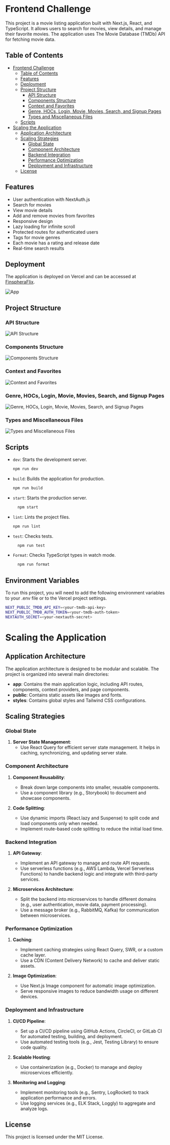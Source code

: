 # Frontend Challenge

This project is a movie listing application built with Next.js, React, and TypeScript. It allows users to search for movies, view details, and manage their favorite movies. The application uses The Movie Database (TMDb) API for fetching movie data.

## Table of Contents

- [Frontend Challenge](#frontend-challenge)
  - [Table of Contents](#table-of-contents)
  - [Features](#features)
  - [Deployment](#deployment)
  - [Project Structure](#project-structure)
    - [API Structure](#api-structure)
    - [Components Structure](#components-structure)
    - [Context and Favorites](#context-and-favorites)
    - [Genre, HOCs, Login, Movie, Movies, Search, and Signup Pages](#genre-hocs-login-movie-movies-search-and-signup-pages)
    - [Types and Miscellaneous Files](#types-and-miscellaneous-files)
  - [Scripts](#scripts)
- [Scaling the Application](#scaling-the-application)
  - [Application Architecture](#application-architecture)
  - [Scaling Strategies](#scaling-strategies)
    - [Global State](#global-state)
    - [Component Architecture](#component-architecture)
    - [Backend Integration](#backend-integration)
    - [Performance Optimization](#performance-optimization)
    - [Deployment and Infrastructure](#deployment-and-infrastructure)
  - [License](#license)

## Features

- User authentication with NextAuth.js
- Search for movies
- View movie details
- Add and remove movies from favorites
- Responsive design
- Lazy loading for infinite scroll
- Protected routes for authenticated users
- Tags for movie genres
- Each movie has a rating and release date
- Real-time search results

## Deployment

The application is deployed on Vercel and can be accessed at [FinspheraFlix](https://frontend-challenge-finspheraflix.vercel.app/).

![App](https://i.ibb.co/SvMLFVw/image-13.png)

## Project Structure
### API Structure
![API Structure](https://diagrams.helpful.dev/d/d:KfbOw2Yq)
### Components Structure
![Components Structure](https://diagrams.helpful.dev/d/d:wxA35Otl)
### Context and Favorites
![Context and Favorites](https://diagrams.helpful.dev/d/d:elbXb6h7)
### Genre, HOCs, Login, Movie, Movies, Search, and Signup Pages
![Genre, HOCs, Login, Movie, Movies, Search, and Signup Pages](https://diagrams.helpful.dev/d/d:VIQRK5ft)
### Types and Miscellaneous Files
![Types and Miscellaneous Files](https://diagrams.helpful.dev/d/d:niNJyvS0)

## Scripts

- `dev`: Starts the development server.
  ```bash
  npm run dev
- `build`: Builds the application for production.
  ```bash
  npm run build
- `start`: Starts the production server.
  ```bash
    npm start
- `lint`: Lints the project files.
  ```bash
  npm run lint
- `test`: Checks tests.
  ```bash
    npm run test
- `Format`: Checks TypeScript types in watch mode.
  ```bash
    npm run format

## Environment Variables
To run this project, you will need to add the following environment variables to your .env file or to the Vercel project settings.

```bash
NEXT_PUBLIC_TMDB_API_KEY=<your-tmdb-api-key>
NEXT_PUBLIC_TMDB_AUTH_TOKEN=<your-tmdb-auth-token>
NEXTAUTH_SECRET=<your-nextauth-secret>
```

# Scaling the Application

## Application Architecture

The application architecture is designed to be modular and scalable. The project is organized into several main directories:

- **app**: Contains the main application logic, including API routes, components, context providers, and page components.
- **public**: Contains static assets like images and fonts.
- **styles**: Contains global styles and Tailwind CSS configurations.

## Scaling Strategies

### Global State

1. **Server State Management**:
   - Use React Query for efficient server state management. It helps in caching, synchronizing, and updating server state.

### Component Architecture

1. **Component Reusability**:
   - Break down large components into smaller, reusable components.
   - Use a component library (e.g., Storybook) to document and showcase components.

2. **Code Splitting**:
   - Use dynamic imports (React.lazy and Suspense) to split code and load components only when needed.
   - Implement route-based code splitting to reduce the initial load time.

### Backend Integration

1. **API Gateway**:
   - Implement an API gateway to manage and route API requests.
   - Use serverless functions (e.g., AWS Lambda, Vercel Serverless Functions) to handle backend logic and integrate with third-party services.

2. **Microservices Architecture**:
   - Split the backend into microservices to handle different domains (e.g., user authentication, movie data, payment processing).
   - Use a message broker (e.g., RabbitMQ, Kafka) for communication between microservices.

### Performance Optimization

1. **Caching**:
   - Implement caching strategies using React Query, SWR, or a custom cache layer.
   - Use a CDN (Content Delivery Network) to cache and deliver static assets.

2. **Image Optimization**:
   - Use Next.js Image component for automatic image optimization.
   - Serve responsive images to reduce bandwidth usage on different devices.

### Deployment and Infrastructure

1. **CI/CD Pipeline**:
   - Set up a CI/CD pipeline using GitHub Actions, CircleCI, or GitLab CI for automated testing, building, and deployment.
   - Use automated testing tools (e.g., Jest, Testing Library) to ensure code quality.

2. **Scalable Hosting**:
   - Use containerization (e.g., Docker) to manage and deploy microservices efficiently.

3. **Monitoring and Logging**:
   - Implement monitoring tools (e.g., Sentry, LogRocket) to track application performance and errors.
   - Use logging services (e.g., ELK Stack, Loggly) to aggregate and analyze logs.

## License

This project is licensed under the MIT License.
